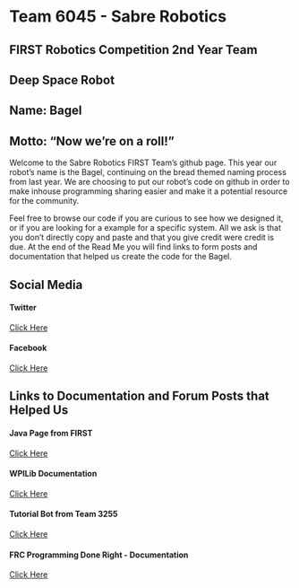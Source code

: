 # Team 6045 - Sabre Robotics
## FIRST Robotics Competition 2nd Year Team
## Deep Space Robot
## Name: Bagel
## Motto: “Now we’re on a roll!”

Welcome to the Sabre Robotics FIRST Team’s github page. This year our robot’s name is the Bagel, continuing on the bread themed naming process from last year. We are choosing to put our robot’s code on github in order to make inhouse programming sharing easier and make it a potential resource for the community. 

Feel free to browse our code if you are curious to see how we designed it, or if you are looking for a example for a specific system. All we ask is that you don’t directly copy and paste and that you give credit were credit is due. At the end of the Read Me you will find links to form posts and documentation that helped us create the code for the Bagel. 

## Social Media
#### Twitter
[Click Here](https://twitter.com/frc6045)
#### Facebook
[Click Here](https://p.facebook.com/SabreRobotics/)

## Links to Documentation and Forum Posts that Helped Us
#### Java Page from FIRST
[Click Here](https://wpilib.screenstepslive.com/s/currentCS/m/java)
#### WPILib Documentation
[Click Here](http://first.wpi.edu/FRC/roborio/release/docs/java/)
#### Tutorial Bot from Team 3255
[Click Here](https://github.com/FRCTeam3255/FRC-Java-Tutorial/)
#### FRC Programming Done Right - Documentation 
[Click Here](https://media.readthedocs.org/pdf/frc-pdr/latest/frc-pdr.pdf) 
